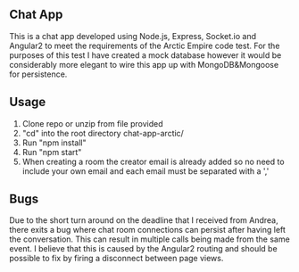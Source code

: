 ## Chat App

This is a chat app developed using Node.js, Express, Socket.io and Angular2 to meet the requirements of the Arctic Empire code test. For the purposes of this test I have created a mock database however it would be considerably more elegant to wire this app up with MongoDB&Mongoose for persistence. 

## Usage

1. Clone repo or unzip from file provided 
2. "cd" into the root directory chat-app-arctic/
3. Run "npm install"
4. Run "npm start"
5. When creating a room the creator email is already added so no need to include your own email and each email must be separated with a ',' 



## Bugs

Due to the short turn around on the deadline that I received from Andrea, there exits a bug where chat room connections can persist after having left the conversation. This can result in multiple calls being made from the same event. I believe that this is caused by the Angular2 routing and should be possible to fix by firing a disconnect between page views.


